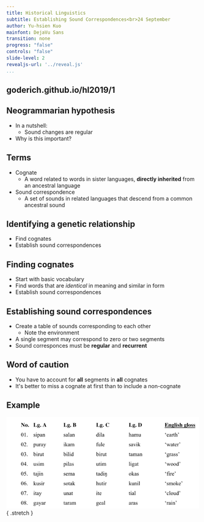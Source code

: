```yaml
---
title: Historical Linguistics
subtitle: Establishing Sound Correspondences<br>24 September
author: Yu-hsien Kuo
mainfont: DejaVu Sans
transition: none
progress: "false"
controls: "false"
slide-level: 2
revealjs-url: '../reveal.js'
...
```


## goderich.github.io/hl2019/1

## Neogrammarian hypothesis

- In a nutshell:
  - Sound changes are regular
- Why is this important?

## Terms

- Cognate
  - A word related to words in sister languages, **directly inherited** from an ancestral language
- Sound correspondence
  - A set of sounds in related languages that descend from a common ancestral sound

## Identifying a genetic relationship

- Find cognates
- Establish sound correspondences

## Finding cognates

- Start with basic vocabulary
- Find words that are *identical* in meaning and similar in form
- Establish sound correspondences

## Establishing sound correspondences

- Create a table of sounds corresponding to each other
  - Note the environment
- A single segment may correspond to zero or two segments
- Sound corresponces must be **regular** and **recurrent**

## Word of caution

- You have to account for **all** segments in **all** cognates
- It's better to miss a cognate at first than to include a non-cognate

## Example

![](sc-walkthrough.png){ .stretch }

<!-- Templates: -->
<!-- ## {data-background-image="img.jpg" data-background-size=contain} -->

<!-- ## Image with header -->
<!-- ![](img.png){ .stretch } -->
